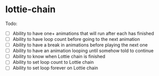 # lottie-chain

Todo:
- [ ] Ability to have one+ animations that will run after each has finished
- [ ] Ability to have loop count before going to the next animation
- [ ] Ability to have a break in animations before playing the next one
- [ ] Ability to have an animation looping until somehow told to continue
- [ ] Ability to know when Lottie chain is finished
- [ ] Ability to set loop count to Lottie chain
- [ ] Ability to set loop forever on Lottie chain
